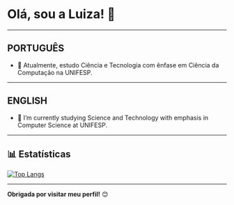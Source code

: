 # Olá, sou a Luiza! 👋

---
## PORTUGUÊS

- 🎒 Atualmente, estudo Ciência e Tecnologia com ênfase em Ciência da Computação na UNIFESP.

---
## ENGLISH

- 🎒 I’m currently studying Science and Technology with emphasis in Computer Science at UNIFESP.

---

## 📊 Estatísticas

[![Top Langs](https://github-readme-stats.vercel.app/api/top-langs/?username=souza-luiza&layout=compact)](https://github.com/souza.luiza)

---

**Obrigada por visitar meu perfil!** 😊  

<!--
**souza-luiza/souza-luiza** is a ✨ _special_ ✨ repository because its `README.md` (this file) appears on your GitHub profile.
💻
Here are some ideas to get you started:

- 🔭 I’m currently working on ...
- 🌱 I’m currently learning ...
- 👯 I’m looking to collaborate on ...
- 🤔 I’m looking for help with ...
- 💬 Ask me about ...
- 📫 How to reach me: ...
- 😄 Pronouns: ...
- ⚡ Fun fact: ...
-->
